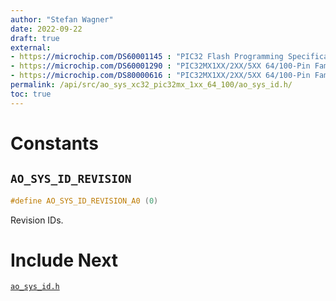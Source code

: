 ```yaml
---
author: "Stefan Wagner"
date: 2022-09-22
draft: true
external:
- https://microchip.com/DS60001145 : "PIC32 Flash Programming Specification"
- https://microchip.com/DS60001290 : "PIC32MX1XX/2XX/5XX 64/100-Pin Family Data sheet"
- https://microchip.com/DS80000616 : "PIC32MX1XX/2XX/5XX 64/100-Pin Family Errata"
permalink: /api/src/ao_sys_xc32_pic32mx_1xx_64_100/ao_sys_id.h/
toc: true
---
```


# Constants

## `AO_SYS_ID_REVISION`

```c
#define AO_SYS_ID_REVISION_A0 (0)
```

Revision IDs.

# Include Next

[`ao_sys_id.h`](../ao_sys_xc32_pic32/ao_sys_id.h.md)
